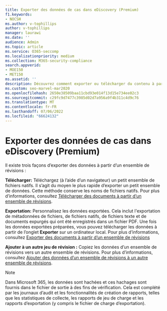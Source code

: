 ```yaml
---
title: Exporter des données de cas dans eDiscovery (Premium)
f1.keywords:
- NOCSH
ms.author: v-tophillips
author: v-tophillips
manager: laurawi
ms.date: ''
audience: Admin
ms.topic: article
ms.service: O365-seccomp
ms.localizationpriority: medium
ms.collection: M365-security-compliance
search.appverid:
- MOE150
- MET150
ms.assetid: ''
description: Découvrez comment exporter ou télécharger du contenu à partir d’un ensemble de révisions pour des présentations ou des révisions externes dans un cas eDiscovery (Premium).
ms.custom: seo-marvel-mar2020
ms.openlocfilehash: 2650e38509baa11cbd93e014f13d15e734ee02c3
ms.sourcegitcommit: c29fc9d7477c3985d02d7a956a9f4b311c4d9c76
ms.translationtype: MT
ms.contentlocale: fr-FR
ms.lasthandoff: 07/06/2022
ms.locfileid: "66624132"
---
```

# <a name="export-case-data-in-ediscovery-premium"></a>Exporter des données de cas dans eDiscovery (Premium)

Il existe trois façons d’exporter des données à partir d’un ensemble de révisions :

**Télécharger:** Téléchargez (à l’aide d’un navigateur) un petit ensemble de fichiers natifs. Il s’agit du moyen le plus rapide d’exporter un petit ensemble de données. Cette méthode conserve les noms de fichiers natifs. Pour plus d’informations, consultez [Télécharger des documents à partir d’un ensemble de révisions](download-documents-from-review-set.md).

**Exportation:** Personnalisez les données exportées. Cela inclut l'exportation de métadonnées de fichiers, de fichiers natifs, de fichiers texte et de documents expurgés qui ont été enregistrés dans un fichier PDF. Une fois les données exportées préparées, vous pouvez télécharger les données à partir de l’onglet **Exporter** sur un ordinateur local. Pour plus d’informations, consultez [Exporter des documents à partir d’un ensemble de révisions](export-documents-from-review-set.md)

**Ajouter à un autre jeu de révision :** Copiez les données d’un ensemble de révisions vers un autre ensemble de révisions. Pour plus d’informations, consultez [Ajouter des données d’un ensemble de révisions à un autre ensemble de révisions](add-data-to-review-set-from-another-review-set.md).

> [!NOTE]
> Dans Microsoft 365, les données sont hachées et ces hachages sont fournis dans le fichier de sortie à des fins de vérification. Cela est complété par les journaux d’audit et les fonctionnalités de création de rapports, telles que les statistiques de collecte, les rapports de jeu de charge et les rapports d’exportation (y compris le fichier de charge d’exportation).
